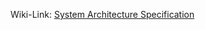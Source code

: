 Wiki-Link: [System Architecture Specification](https://github.com/NurNils/TINF19C_Team_5_AML_Database_Management)